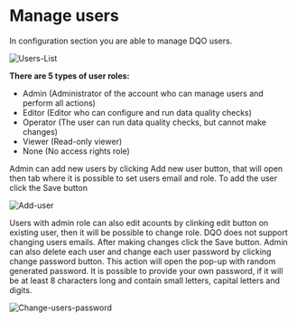 # Manage users

In configuration section you are able to manage DQO users. 

![Users-List](https://dqops.com/docs/images/working-with-dqo/users-managment/usersList2.png)

**There are 5 types of user roles:**

- Admin (Administrator of the account who can manage users and perform all actions)
- Editor (Editor who can configure and run data quality checks)
- Operator (The user can run data quality checks, but cannot make changes)
- Viewer (Read-only viewer)
- None (No access rights role)

Admin can add new users by clicking Add new user button, that will open then tab where it is possible to set users email and role. To add the user click the Save button

![Add-user](https://dqops.com/docs/images/working-with-dqo/users-managment/addUser2.png)

Users with admin role can also edit acounts by clinking edit button on existing user, then it will be possible to change role. DQO does not support changing users emails. After making changes click the Save button. Admin can also delete each user and change each user password by clicking change password button. This action will open the pop-up with random generated password. It is possible to provide your own password, if it will be at least 8 characters long and contain small letters, capital letters and digits. 

![Change-users-password](https://dqops.com/docs/images/working-with-dqo/users-managment/changePassword.png)